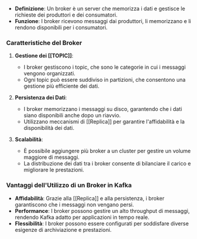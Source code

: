 - **Definizione**: Un broker è un server che memorizza i dati e gestisce le richieste dei produttori e dei consumatori.
- **Funzione**: I broker ricevono messaggi dai produttori, li memorizzano e li rendono disponibili per i consumatori.

### **Caratteristiche del Broker**

1. **Gestione dei [[TOPIC]]**:
    
    - I broker gestiscono i topic, che sono le categorie in cui i messaggi vengono organizzati.
    - Ogni topic può essere suddiviso in partizioni, che consentono una gestione più efficiente dei dati.
2. **Persistenza dei Dati**:
    
    - I broker memorizzano i messaggi su disco, garantendo che i dati siano disponibili anche dopo un riavvio.
    - Utilizzano meccanismi di [[Replica]] per garantire l'affidabilità e la disponibilità dei dati.
3. **Scalabilità**:
    
    - È possibile aggiungere più broker a un cluster per gestire un volume maggiore di messaggi.
    - La distribuzione dei dati tra i broker consente di bilanciare il carico e migliorare le prestazioni.

### **Vantaggi dell'Utilizzo di un Broker in Kafka**

- **Affidabilità**: Grazie alla [[Replica]] e alla persistenza, i broker garantiscono che i messaggi non vengano persi.
- **Performance**: I broker possono gestire un alto throughput di messaggi, rendendo Kafka adatto per applicazioni in tempo reale.
- **Flessibilità**: I broker possono essere configurati per soddisfare diverse esigenze di archiviazione e prestazioni.
